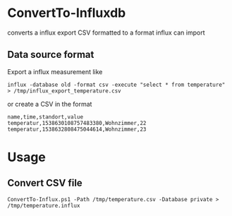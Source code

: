 # ConvertTo-Influxdb
converts a influx export CSV formatted to a format influx can import

## Data source format
Export a influx measurement like

`influx -database old -format csv -execute "select * from temperature" > /tmp/influx_export_temperature.csv`

or create a CSV in the format 
````
name,time,standort,value
temperatur,1538630108757483380,Wohnzimmer,22
temperatur,1538632808475044614,Wohnzimmer,23
````
# Usage
## Convert CSV file
`ConvertTo-Influx.ps1 -Path /tmp/temperature.csv -Database private > /tmp/temperature.influx`
